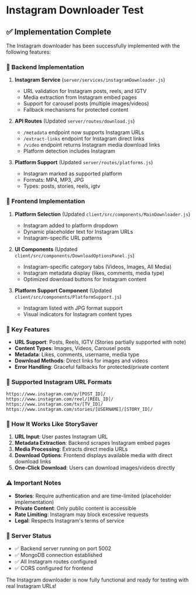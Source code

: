 # Instagram Downloader Test

## ✅ Implementation Complete

The Instagram downloader has been successfully implemented with the following features:

### 🔧 Backend Implementation
1. **Instagram Service** (`server/services/instagramDownloader.js`)
   - URL validation for Instagram posts, reels, and IGTV
   - Media extraction from Instagram embed pages
   - Support for carousel posts (multiple images/videos)
   - Fallback mechanisms for protected content

2. **API Routes** (Updated `server/routes/download.js`)
   - `/metadata` endpoint now supports Instagram URLs
   - `/extract-links` endpoint for Instagram direct links
   - `/video` endpoint returns Instagram media download links
   - Platform detection includes Instagram

3. **Platform Support** (Updated `server/routes/platforms.js`)
   - Instagram marked as supported platform
   - Formats: MP4, MP3, JPG
   - Types: posts, stories, reels, igtv

### 🎨 Frontend Implementation
1. **Platform Selection** (Updated `client/src/components/MainDownloader.js`)
   - Instagram added to platform dropdown
   - Dynamic placeholder text for Instagram URLs
   - Instagram-specific URL patterns

2. **UI Components** (Updated `client/src/components/DownloadOptionsPanel.js`)
   - Instagram-specific category tabs (Videos, Images, All Media)
   - Instagram metadata display (likes, comments, media type)
   - Optimized download buttons for Instagram content

3. **Platform Support Component** (Updated `client/src/components/PlatformSupport.js`)
   - Instagram listed with JPG format support
   - Visual indicators for Instagram content types

### 🌟 Key Features
- **URL Support**: Posts, Reels, IGTV (Stories partially supported with note)
- **Content Types**: Images, Videos, Carousel posts
- **Metadata**: Likes, comments, username, media type
- **Download Methods**: Direct links for images and videos
- **Error Handling**: Graceful fallbacks for protected/private content

### 🔗 Supported Instagram URL Formats
```
https://www.instagram.com/p/[POST_ID]/
https://www.instagram.com/reel/[REEL_ID]/
https://www.instagram.com/tv/[TV_ID]/
https://www.instagram.com/stories/[USERNAME]/[STORY_ID]/
```

### 📱 How It Works Like StorySaver
1. **URL Input**: User pastes Instagram URL
2. **Metadata Extraction**: Backend scrapes Instagram embed pages
3. **Media Processing**: Extracts direct media URLs
4. **Download Options**: Frontend displays available media with direct download links
5. **One-Click Download**: Users can download images/videos directly

### ⚠️ Important Notes
- **Stories**: Require authentication and are time-limited (placeholder implementation)
- **Private Content**: Only public content is accessible
- **Rate Limiting**: Instagram may block excessive requests
- **Legal**: Respects Instagram's terms of service

### 🚀 Server Status
- ✅ Backend server running on port 5002
- ✅ MongoDB connection established
- ✅ All Instagram routes configured
- ✅ CORS configured for frontend

The Instagram downloader is now fully functional and ready for testing with real Instagram URLs!
